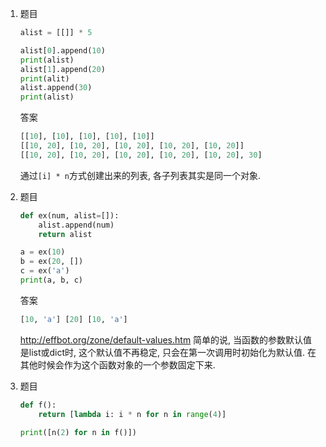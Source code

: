 1.  题目
    ```python
    alist = [[]] * 5
    
    alist[0].append(10)
    print(alist)
    alist[1].append(20)
    print(alit)
    alist.append(30)
    print(alist)
    ```
    答案
    ```python
    [[10], [10], [10], [10], [10]]
    [[10, 20], [10, 20], [10, 20], [10, 20], [10, 20]]
    [[10, 20], [10, 20], [10, 20], [10, 20], [10, 20], 30]
    ```
    通过`[i] * n`方式创建出来的列表, 各子列表其实是同一个对象.

1. 题目
    ```python
    def ex(num, alist=[]):
        alist.append(num)
        return alist

    a = ex(10)
    b = ex(20, [])
    c = ex('a')
    print(a, b, c)
    ```
    答案
    ```python
    [10, 'a'] [20] [10, 'a']
    ```
    http://effbot.org/zone/default-values.htm 
    简单的说, 当函数的参数默认值是list或dict时, 这个默认值不再稳定, 只会在第一次调用时初始化为默认值. 在其他时候会作为这个函数对象的一个参数固定下来.

1. 题目
    ```python
    def f():
        return [lambda i: i * n for n in range(4)]

    print([n(2) for n in f()])
    ```
    答案
    ```python
    [6, 6, 6, 6]
    ```
    python 闭包

1. 题目
    ```python
    class A:
        def go(self):
            print('A')
    
    class B(A):
        def go(self):
            super().go()
            print('B')
            
    class C(A):
        def go(self):
            super().go()
            print('C')
            
    class D(B, C):
        def go(self):
            super().go()
            print('D')
            
    class E(B, C):
        pass

    print('====')
    A().go()
    print('====')
    B().go()
    print('====')
    C().go()
    print('====')
    D().go()
    print('====')
    E().go()
    ```
    答案
    ```python
    ====
    A
    ====
    A
    B
    ====
    A
    C
    ====
    A
    C
    B
    D
    ====
    A
    C
    B
    ```
    多重继承下的多态及super的用法  
    [python的super没那么简单](https://mozillazg.com/2016/12/python-super-is-not-as-simple-as-you-thought.html)
    
    变种:
    ```python
    class A:
        def go(self):
            print('A')
    
    class B(A):
        def go(self):
            super().go()
            print('B')
            
    class C(A):
        def go(self):
            # super().go()
            print('C')
            
    class D(B, C):
        def go(self):
            super().go()
            print('D')
            
    class E(B, C):
        pass

    print('====')
    A().go()
    print('====')
    B().go()
    print('====')
    C().go()
    print('====')
    D().go()
    print('====')
    E().go()
    ```

1. python中迭代器与生成器的区别及关系  
    https://blog.csdn.net/u014745194/article/details/70176117

1. mysql的引擎有哪些，他们的区别是？  
    https://blog.csdn.net/Jack__Frost/article/details/72904318

1. mysql中如何使用索引？
    https://cloud.tencent.com/developer/article/1004912

1. python中上下文管理器的实现  
    http://kuanghy.github.io/2015/08/08/python-with
    https://eastlakeside.gitbooks.io/interpy-zh/content/context_managers/
